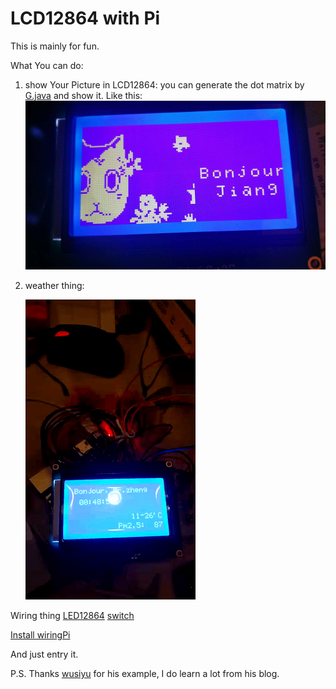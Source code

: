 # LCD12864 with Pi

This is mainly for fun.

What You can do:
1. show Your Picture in LCD12864: you can generate the dot matrix by [G.java](customize_tools/bitmap_generater/G.java) and show it. Like this:
![yinghuozhishen](res/amuse_jiangjia.jpeg)

2. weather thing:

   ![weather gif](res/weather.gif)



Wiring thing
[LED12864](res/12864-line.png)
[switch](res/switch_line.png)

[Install wiringPi](http://wiringpi.com/download-and-install/)

And just entry it.

P.S. Thanks [wusiyu](https://wusiyu.me/) for his example, I do learn a lot from his blog.